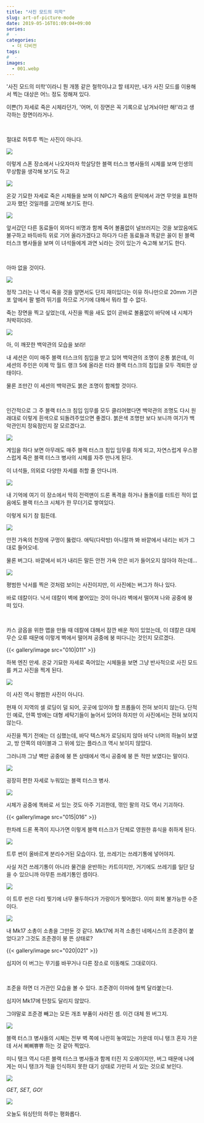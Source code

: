 ```yaml
---
title: "사진 모드의 미학"
slug: art-of-picture-mode
date: 2019-05-16T01:09:04+09:00
series:
#  - 
categories:
  - 더 디비전
tags:
#  - 
images:
  - 001.webp
---
```


'사진 모드의 미학'이라니 뭔 개똥 같은 철학이냐고 할 테지만, 내가 사진 모드를 이용해서 찍는 대상은 어느 정도 정해져 있다.

이쁜(?) 자세로 죽은 시체라던가, '어머, 이 장면은 꼭 기록으로 남겨놔야만 해!'라고 생각하는 장면이라거나.

&nbsp;

절대로 허투루 찍는 사진이 아니다.

![](001.webp)

이렇게 스폰 장소에서 나오자마자 학살당한 블랙 터스크 병사들의 시체를 보며 인생의 무상함을 생각해 보기도 하고

![](002.webp)

온갖 기묘한 자세로 죽은 시체들을 보며 이 NPC가 죽음의 문턱에서 과연 무엇을 표현하고자 했던 것일까를 고민해 보기도 한다.

![](003.webp)

앞서갔던 다른 동료들이 외마디 비명과 함께 죽어 볼품없이 널브러지는 것을 보았음에도 불구하고 바득바득 위로 기어 올라가겠다고 하다가 다른 동료들과 똑같은 꼴이 된 블랙 터스크 병사들을 보며 이 녀석들에게 과연 뇌라는 것이 있는가 숙고해 보기도 한다.

&nbsp;

아마 없을 것이다.

![](004.webp)

정작 그러는 나 역시 죽을 것을 알면서도 단지 재미있다는 이유 하나만으로 20mm 기관포 앞에서 팔 벌려 뛰기를 하므로 거기에 대해서 뭐라 할 수 없다.

죽는 장면을 찍고 싶었는데, 사진을 찍을 새도 없이 곧바로 볼품없이 바닥에 내 시체가 처박히더라.

![](005.webp)

아, 이 깨끗한 백악관의 모습을 보라!

내 세션은 이미 매주 블랙 터스크의 침입을 받고 있어 백악관의 조명이 온통 붉은데, 이 세션의 주인은 이제 막 월드 랭크 5에 올라온 터라 블랙 터스크의 침입을 모두 격퇴한 상태이다.

물론 조만간 이 세션의 백악관도 붉은 조명이 함께할 것이다.

&nbsp;

인간적으로 그 주 블랙 터스크 침입 임무를 모두 클리어했다면 백악관의 조명도 다시 원래대로 이렇게 흰색으로 되돌려주었으면 좋겠다. 붉은색 조명만 보다 보니까 여기가 백악관인지 정육점인지 잘 모르겠다고.

![](006.webp)

게임을 하다 보면 아무래도 매주 블랙 터스크 침입 임무를 하게 되고, 자연스럽게 우스꽝스럽게 죽은 블랙 터스크 병사의 시체를 자주 만나게 된다.

이 녀석들, 의외로 다양한 자세를 취할 줄 안다니까.

![](007.webp)

내 기억에 여기 이 장소에서 딱히 전력맨이 드론 폭격을 하거나 돌돌이를 터트린 적이 없음에도 블랙 터스크 시체가 한 무더기로 쌓여있다.

이렇게 되기 참 힘든데.

![](008.webp)

안전 가옥의 천장에 구멍이 뚫렸다. 애틱(다락방) 아니랄까 봐 바깥에서 내리는 비가 그대로 들어오네.

물론 버그다. 바깥에서 비가 내리든 말든 안전 가옥 안은 비가 들어오지 않아야 하는데...

![](009.webp)

평범한 낙서를 찍은 것처럼 보이는 사진이지만, 이 사진에는 버그가 하나 있다.

바로 데칼이다. 낙서 데칼이 벽에 붙어있는 것이 아니라 벽에서 떨어져 나와 공중에 붕 떠 있다.

&nbsp;

카스 글옵을 위한 맵을 만들 때 데칼에 대해서 잠깐 배운 적이 있었는데, 이 데칼은 대체 무슨 오류 때문에 이렇게 벽에서 떨어져 공중에 붕 떠다니는 것인지 모르겠다.

{{< gallery/image src="010|011" >}}

하복 엔진 만세. 온갖 기묘한 자세로 죽어있는 시체들을 보면 그냥 반사적으로 사진 모드를 켜고 사진을 찍게 된다.

![](012.webp)

이 사진 역시 평범한 사진이 아니다.

현재 이 지역의 셀 로딩이 덜 되어, 곳곳에 있어야 할 프롭들이 전혀 보이지 않는다. 단적인 예로, 안쪽 방에는 대형 세탁기들이 늘어서 있어야 하지만 이 사진에서는 전혀 보이지 않는다.

사진을 찍기 전에는 더 심했는데, 바닥 텍스쳐가 로딩되지 않아 바닥 너머의 하늘이 보였고, 방 안쪽의 테이블과 그 위에 있는 플라스크 역시 보이지 않았다.

그러니까 그냥 벽만 공중에 붕 뜬 상태에서 역시 공중에 붕 뜬 적만 보였다는 말이다.

![](013.webp)

굉장히 편한 자세로 누워있는 블랙 터스크 병사.

![](014.webp)

시체가 공중에 똑바로 서 있는 것도 아주 기괴한데, 꺾인 팔의 각도 역시 기괴하다.

{{< gallery/image src="015|016" >}}

한차례 드론 폭격이 지나가면 이렇게 블랙 터스크가 단체로 영원한 휴식을 취하게 된다.

![](017.webp)

트루 썬이 올바르게 분리수거된 모습이다. 암, 쓰레기는 쓰레기통에 넣어야지.

사실 저건 쓰레기통이 아니라 물건을 운반하는 카트이지만, 거기에도 쓰레기를 일단 담을 수 있으니까 아무튼 쓰레기통인 셈이다.

![](018.webp)

이 트루 썬은 다리 찢기에 너무 몰두하다가 가랑이가 찢어졌다. 이미 회복 불가능한 수준이다.

![](019.webp)

내 Mk17 소총이 소총을 그만둔 것 같다. Mk17에 저격 소총인 네메시스의 조준경이 붙었다고? 그것도 조준경이 붕 뜬 상태로?

{{< gallery/image src="020|021" >}}

심지어 이 버그는 무기를 바꾸거나 다른 장소로 이동해도 그대로이다.

&nbsp;

조준을 하면 더 가관인 모습을 볼 수 있다. 조준경이 이마에 철썩 달라붙는다.

심지어 Mk17에 탄창도 달리지 않았다.

그야말로 조준경 빼고는 모든 개조 부품이 사라진 셈. 이건 대체 뭔 버그지.

![](022.webp)

블랙 터스크 병사들의 시체는 전부 벽 쪽에 나란히 놓여있는 가운데 미니 탱크 혼자 가운데 서서 삐삐쀼쀼 하는 것 같아 찍었다.

미니 탱크 역시 다른 블랙 터스크 병사들과 함께 터진 지 오래이지만, 버그 때문에 나에게는 미니 탱크가 적을 인식하지 못한 대기 상태로 가만히 서 있는 것으로 보인다.

![](023.webp)

*GET, SET, GO!*

![](024.webp)

오늘도 워싱턴의 하루는 평화롭다.
